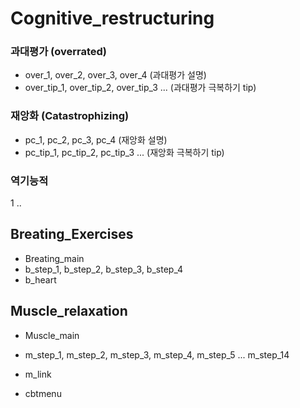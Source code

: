# Cognitive_restructuring

### 과대평가 (overrated)
- over_1, over_2, over_3, over_4 (과대평가 설명)
- over_tip_1, over_tip_2, over_tip_3 ... (과대평가 극복하기 tip)
  
### 재앙화 (Catastrophizing)
- pc_1, pc_2, pc_3, pc_4 (재앙화 설명)
- pc_tip_1, pc_tip_2, pc_tip_3 ...  (재앙화 극복하기 tip)
  
### 역기능적
1 ..




## Breating_Exercises
- Breating_main
- b_step_1, b_step_2, b_step_3, b_step_4
- b_heart
  
## Muscle_relaxation
- Muscle_main
- m_step_1, m_step_2, m_step_3, m_step_4, m_step_5 ... m_step_14
- m_link

  
- cbtmenu
